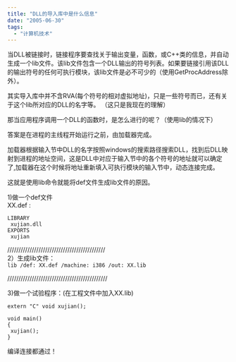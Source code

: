 ```yaml
---
title: "DLL的导入库中是什么信息"
date: "2005-06-30"
tags: 
  - "计算机技术"
---
```


当DLL被链接时，链接程序要查找关于输出变量，函数，或C++类的信息，并自动生成一个lib文件。该lib文件包含一个DLL输出的符号列表。如果要链接引用该DLL的输出符号的任何可执行模块，该lib文件是必不可少的（使用GetProcAddress除外）。

其实导入库中并不含RVA(每个符号的相对虚拟地址)，只是一些符号而已，还有关于这个lib所对应的DLL的名字等。 （这只是我现在的理解）

那当应用程序调用一个DLL的函数时，是怎么进行的呢？（使用lib的情况下）

答案是在进程的主线程开始运行之前，由加载器完成。

加载器根据输入节中DLL的名字按照windows的搜索路径搜索DLL，找到后DLL映射到进程的地址空间，这是DLL中对应于输入节中的各个符号的地址就可以确定了,加载器在这个时候将地址重新填入可执行模块的输入节中，动态连接完成。

  
这就是使用lib命令就能将def文件生成lib文件的原因。

1)做一个def文件  
XX.def :
```
LIBRARY  
 xujian.dll  
EXPORTS  
 xujian
```
  
////////////////////////////////////////////  
2）生成lib文件：  
`lib /def: XX.def /machine: i386 /out: XX.lib`

/////////////////////////////////////////////

3)做一个试验程序：(在工程文件中加入XX.lib)
```
extern "C" void xujian();

void main()  
{  
 xujian();  
}
```
编译连接都通过！
